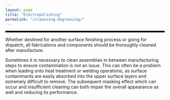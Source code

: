 ```yaml
---
layout: page
title: "Electropolishing"
permalink: "/cleansing-degreasing/"
---
```


<hr style="border: 2px solid black">

Whether destined for another surface finishing process or going for dispatch, all fabrications and components should be thoroughly cleaned after manufacture.

Sometimes it is necessary to clean assemblies in between manufacturing steps to ensure contamination is not an issue. This can often be a problem when leading onto heat treatment or welding operations, as surface contaminants are easily absorbed into the upper surface layers and extremely difficult to remove. The subsequent masking effect which can occur and insufficient cleaning can both impair the overall appearance as well and reducing its performance.